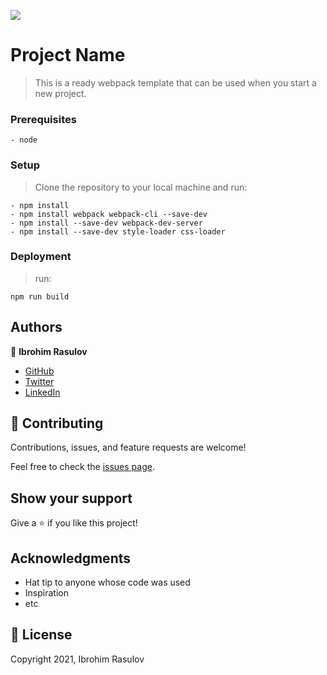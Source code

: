 ![](https://img.shields.io/badge/Microverse-blueviolet)

# Project Name

> This is a ready webpack template that can be used when you start a new project.

### Prerequisites

    - node

### Setup

> Clone the repository to your local machine and run:
```
- npm install
- npm install webpack webpack-cli --save-dev
- npm install --save-dev webpack-dev-server
- npm install --save-dev style-loader css-loader
```

### Deployment

 > run:
 ```
 npm run build
 ```

## Authors

👤 **Ibrohim Rasulov**

- [GitHub](https://github.com/IbrohimRasulov)
- [Twitter](https://twitter.com/IbrohimRasu1ov)
- [LinkedIn](https://www.linkedin.com/in/ibrohim-rasulov-a88352209/)

## 🤝 Contributing

Contributions, issues, and feature requests are welcome!

Feel free to check the [issues page](../../issues/).

## Show your support

Give a ⭐️ if you like this project!

## Acknowledgments

- Hat tip to anyone whose code was used
- Inspiration
- etc

## 📝 License

Copyright 2021, Ibrohim Rasulov
